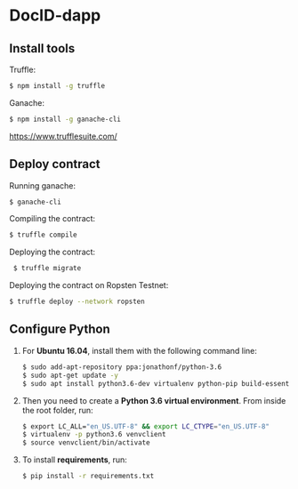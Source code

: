 # DocID-dapp

## Install tools

Truffle:
```bash
$ npm install -g truffle
```

Ganache:
```bash
$ npm install -g ganache-cli
```

https://www.trufflesuite.com/

## Deploy contract

Running ganache:
```bash
$ ganache-cli
```

Compiling the contract:
```bash
$ truffle compile
 ```
 
 Deploying the contract:
```bash
 $ truffle migrate
 ```
 
 Deploying the contract on Ropsten Testnet:
 ```bash
 $ truffle deploy --network ropsten
 ```

## Configure Python

1. For **Ubuntu 16.04**, install them with the following command line:
    ```bash
    $ sudo add-apt-repository ppa:jonathonf/python-3.6
    $ sudo apt-get update -y
    $ sudo apt install python3.6-dev virtualenv python-pip build-essential libcurl4-openssl-dev libssl-dev -y
    ```

2. Then you need to create a **Python 3.6 virtual environment**. From inside the root folder, run:
    ```bash
    $ export LC_ALL="en_US.UTF-8" && export LC_CTYPE="en_US.UTF-8"
    $ virtualenv -p python3.6 venvclient
    $ source venvclient/bin/activate
    ``` 

3. To install **requirements**, run:
    ```bash
    $ pip install -r requirements.txt
    ```
